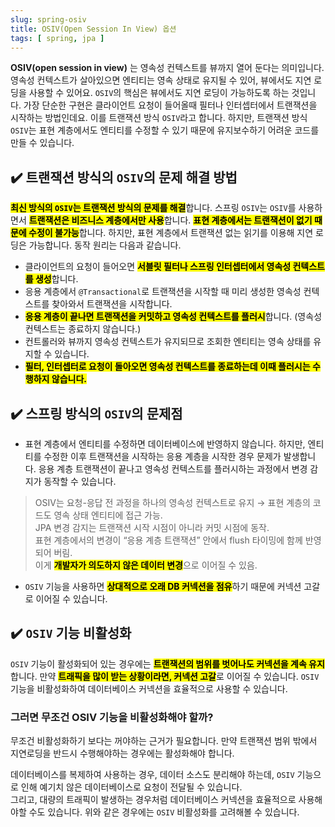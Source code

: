```yaml
---
slug: spring-osiv
title: OSIV(Open Session In View) 옵션
tags: [ spring, jpa ]
---
```


**OSIV(open session in view)** 는 영속성 컨텍스트를 뷰까지 열어 둔다는 의미입니다. 영속성 컨텍스트가 살아있으면 엔티티는 영속 상태로 유지될 수 있어, 뷰에서도 지연 로딩을 사용할 수 있어요. `OSIV`의 핵심은 뷰에서도 지연 로딩이 가능하도록 하는 것입니다. 가장 단순한 구현은 클라이언트 요청이 들어올때 필터나 인터셉터에서 트랜잭션을 시작하는 방법인데요. 이를 트랜잭션 방식 `OSIV`라고 합니다. 하지만, 트랜잭션 방식 `OSIV`는 표현 계층에서도 엔티티를 수정할 수 있기 때문에 유지보수하기 어려운 코드를 만들 수 있습니다.

## ✔️ 트랜잭션 방식의 `OSIV`의 문제 해결 방법
<mark>**최신 방식의 `OSIV`는 트랜잭션 방식의 문제를 해결**</mark>합니다. 스프링 `OSIV`는 `OSIV`를 사용하면서 <mark>**트랜잭션은 비즈니스 계층에서만 사용**</mark>합니다. <mark>**표현 계층에서는 트랜잭션이 없기 때문에 수정이 불가능**</mark>합니다. 하지만, 표현 계층에서 트랜잭션 없는 읽기를 이용해 지연 로딩은 가능합니다. 동작 원리는 다음과 같습니다.
* 클라이언트의 요청이 들어오면 <mark>**서블릿 필터나 스프링 인터셉터에서 영속성 컨텍스트를 생성**</mark>합니다.
* 응용 계층에서 `@Transactional`로 트랜잭션을 시작할 때 미리 생성한 영속성 컨텍스트를 찾아와서 트랜잭션을 시작합니다.
* <mark>**응용 계층이 끝나면 트랜잭션을 커밋하고 영속성 컨텍스트를 플러시**</mark>합니다. (영속성 컨텍스트는 종료하지 않습니다.)
* 컨트롤러와 뷰까지 영속성 컨텍스트가 유지되므로 조회한 엔티티는 영속 상태를 유지할 수 있습니다.
* <mark>**필터, 인터셉터로 요청이 돌아오면 영속성 컨텍스트를 종료하는데 이때 플러시는 수행하지 않습니다.**</mark>

## ✔️ 스프링 방식의 `OSIV`의 문제점
* 표현 계층에서 엔티티를 수정하면 데이터베이스에 반영하지 않습니다. 하지만, 엔티티를 수정한 이후 트랜잭션을 시작하는 응용 계층을 시작한 경우 문제가 발생합니다. 응용 계층 트랜잭션이 끝나고 영속성 컨텍스트를 플러시하는 과정에서 변경 감지가 동작할 수 있습니다.
> OSIV는 요청-응답 전 과정을 하나의 영속성 컨텍스트로 유지 → 표현 계층의 코드도 영속 상태 엔티티에 접근 가능.  
> JPA 변경 감지는 트랜잭션 시작 시점이 아니라 커밋 시점에 동작.  
> 표현 계층에서의 변경이 “응용 계층 트랜잭션” 안에서 flush 타이밍에 함께 반영되어 버림.  
> 이게 <mark>**개발자가 의도하지 않은 데이터 변경**</mark>으로 이어질 수 있음.

* `OSIV` 기능을 사용하면 <mark>**상대적으로 오래 DB 커넥션을 점유**</mark>하기 때문에 커넥션 고갈로 이어질 수 있습니다.

## ✔️ `OSIV` 기능 비활성화
`OSIV` 기능이 활성화되어 있는 경우에는 <mark>**트랜잭션의 범위를 벗어나도 커넥션을 계속 유지**</mark>합니다. 만약 <mark>**트래픽을 많이 받는 상황이라면, 커넥션 고갈**</mark>로 이어질 수 있습니다. `OSIV` 기능을 비활성화하여 데이터베이스 커넥션을 효율적으로 사용할 수 있습니다.

### 그러면 무조건 OSIV 기능을 비활성화해야 할까?
무조건 비활성화하기 보다는 꺼야하는 근거가 필요합니다. 만약 트랜잭션 범위 밖에서 지연로딩을 반드시 수행해야하는 경우에는 활성화해야 합니다.

데이터베이스를 복제하여 사용하는 경우, 데이터 소스도 분리해야 하는데, `OSIV` 기능으로 인해 예기치 않은 데이터베이스로 요청이 전달될 수 있습니다.  
그리고, 대량의 트래픽이 발생하는 경우처럼 데이터베이스 커넥션을 효율적으로 사용해야할 수도 있습니다. 위와 같은 경우에는 `OSIV` 비활성화를 고려해볼 수 있습니다.